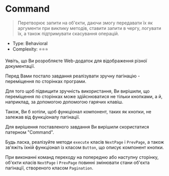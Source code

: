 # Command

> Перетворює запити на об'єкти, даючи змогу передавати їх як аргументи
> при виклику методів, ставити запити в чергу, логувати їх,
> а також підтримувати скасування операцій.

- Type: Behavioral
- Complexity: ⭐⭐⭐

Уявіть, що Ви розробляєте Web-додаток для відображення різної
документації.

Перед Вами постало завдання реалізувати зручну пагінацію - переміщення
по сторінках програми.

Для того щоб підвищити зручність використання, Ви вирішили, що переміщення
по сторінках може здійснюватися не тільки кнопками, а й, наприклад, за допомогою
допомогою гарячих клавіш.

Також, Ви б хотіли, щоб функціонал компонент, таких як кнопки, не залежав
від функціоналу пагінації.

Для вирішення поставленого завдання Ви вирішили скористатися патерном "Command".

Будь ласка, реалізуйте методи `execute` класів `NextPage` і `PrevPage`, а
також зв'яжіть їхній функціонал із класом `Button`, що описує компонент
кнопки.

При виконанні команд переходу на попередню або наступну сторінку, об'єкти
класів `NextPage` і `PrevPage` повинні змінювати стани об'єкта пагінації,
створеного класом `Pagination`.